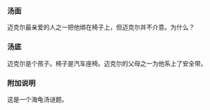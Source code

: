 
### 汤面

迈克尔最亲爱的人之一把他绑在椅子上，但迈克尔并不介意。为什么？

### 汤底

迈克尔是个孩子。椅子是汽车座椅。迈克尔的父母之一为他系上了安全带。

### 附加说明
这是一个海龟汤谜题。
